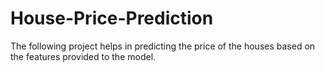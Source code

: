 # House-Price-Prediction
The following project helps in predicting the  price of the houses based on the features provided to the model.
